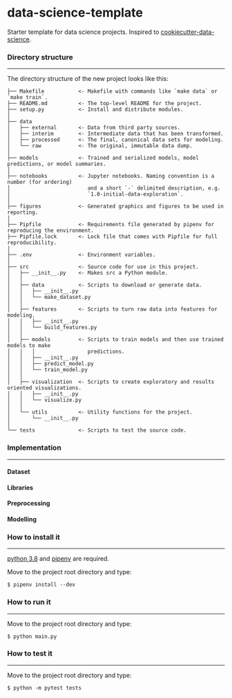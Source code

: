 # data-science-template
Starter template for data science projects. Inspired to [cookiecutter-data-science](https://github.com/drivendata/cookiecutter-data-science).

### Directory structure
------------

The directory structure of the new project looks like this:

```
├── Makefile           <- Makefile with commands like `make data` or `make train`.
├── README.md          <- The top-level README for the project.
├── setup.py           <- Install and distribute modules.
│
├── data
│   ├── external       <- Data from third party sources.
│   ├── interim        <- Intermediate data that has been transformed.
│   ├── processed      <- The final, canonical data sets for modeling.
│   └── raw            <- The original, immutable data dump.
│
├── models             <- Trained and serialized models, model predictions, or model summaries.
│
├── notebooks          <- Jupyter notebooks. Naming convention is a number (for ordering)
│                         and a short `-` delimited description, e.g.
│                         `1.0-initial-data-exploration`.
│
├── figures            <- Generated graphics and figures to be used in reporting.
│
├── Pipfile            <- Requirements file generated by pipenv for reproducing the environment.
├── Pipfile.lock       <- Lock file that comes with Pipfile for full reproducibility.
│
├── .env               <- Environment variables.
│
├── src                <- Source code for use in this project.
│   ├── __init__.py    <- Makes src a Python module.
│   │
│   ├── data           <- Scripts to download or generate data.
│   │   ├── __init__.py
│   │   └── make_dataset.py
│   │
│   ├── features       <- Scripts to turn raw data into features for modeling.
│   │   ├── __init__.py
│   │   └── build_features.py
│   │
│   ├── models         <- Scripts to train models and then use trained models to make
│   │   │                 predictions.
│   │   ├── __init__.py
│   │   ├── predict_model.py
│   │   └── train_model.py
│   │
│   ├── visualization  <- Scripts to create exploratory and results oriented visualizations.
│   │   ├── __init__.py
│   │   └── visualize.py
│   │
│   └── utils          <- Utility functions for the project.
│       └── __init__.py
│
└── tests              <- Scripts to test the source code.
```

### Implementation
------------

#### Dataset

#### Libraries

#### Preprocessing

#### Modelling

### How to install it
------------

[python 3.8](https://www.python.org/downloads/release/python-380/) and
[pipenv](https://pipenv-fork.readthedocs.io/en/latest/) are required.

Move to the project root directory and type:

```
$ pipenv install --dev
```

### How to run it
------------

Move to the project root directory and type:

```
$ python main.py
```

### How to test it
------------

Move to the project root directory and type:

```
$ python -m pytest tests
```
